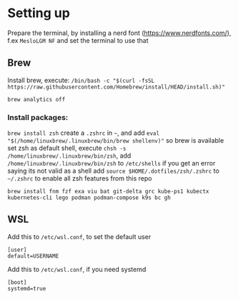 # Setting up

Prepare the terminal, by installing a nerd font (https://www.nerdfonts.com/), f.ex `MesloLGM NF` and set the terminal to use that

## Brew

Install brew, execute: `/bin/bash -c "$(curl -fsSL https://raw.githubusercontent.com/Homebrew/install/HEAD/install.sh)"`

`brew analytics off`

### Install packages:

`brew install zsh`
create a `.zshrc` in `~`, and add `eval "$(/home/linuxbrew/.linuxbrew/bin/brew shellenv)"` so brew is available
set zsh as default shell, execute `chsh -s /home/linuxbrew/.linuxbrew/bin/zsh`, add `/home/linuxbrew/.linuxbrew/bin/zsh` to `/etc/shells` if you get an error saying its not valid as a shell
add `source $HOME/.dotfiles/zsh/.zshrc` to `~/.zshrc` to enable all zsh features from this repo

`brew install fnm fzf exa viu bat git-delta grc kube-ps1 kubectx kubernetes-cli lego podman podman-compose k9s bc gh`




## WSL

Add this to `/etc/wsl.conf`, to set the default user
```
[user]
default=USERNAME
```

Add this to `/etc/wsl.conf`, if you need systemd
```
[boot]
systemd=true
```


<!-- # Setting up ZSH

1. `sudo apt update`
2. `sudo apt install zsh`
3. Execute `zsh`, and skip the welcome screen
4. Edit `~./zshrc`, and add `source ~/.dotfiles/zsh/.zshrc`
5. Make zsh default shell `chsh -s /bin/zsh [username]`
6. Install brew `/bin/bash -c "$(curl -fsSL https://raw.githubusercontent.com/Homebrew/install/HEAD/install.sh)"`


To run zsh-newuser-install, execute:
`autoload -Uz zsh-newuser-install` -->
<!-- `zsh-newuser-install -f` -->
